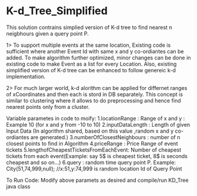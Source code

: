 # K-d_Tree_Simplified
This solution contrains simplied version of K-d tree to find nearest n neigbhours given a query point P.

1> To support multiple events at the same location, Existing code is sufficient where another Event Id with same x and y co-ordiantes can be added. To make algorithm further optimized, minor changes can be done in existing code to make Event as a list for every Location.
Also, existing simplified version of K-d tree can be enhanced to follow genereic k-d implementation.

2> For much larger world, k-d alorithm can be applied for differnet ranges of xCoordinates and then each is stord in DB separately.
This concept is similar to clustering where it allows to do preprocessing and hence find nearest points only from a cluster.



Variable parametes in code to moify:
1.locationRange : Range of x and y : Example 10 (for x and y from -10 to 10)
2.inputDataLength : Length of given Input Data (In algorithm shared, based on this value ,random x and y co-ordiantes are generated.)
3.numberOfClosestNeighbours : number of n closest points to find in Algorithm
4.priceRange : Price Range of event tickets
5.lengthofCheapestTicketsFromEachEvent: Number of cheapest tickets from each event(Example: say 5$ is cheapest ticket, 8$ is seconds cheapest and so on...)
6.query : random time query point P. Example: City(51,74,999,null); //x:51,y:74,999 is random location Id of Query Point


To Run Code:
Modify above paramets as desired and compile/run KD_Tree java class